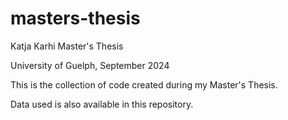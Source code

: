 # masters-thesis
Katja Karhi Master's Thesis 

University of Guelph, September 2024

This is the collection of code created during my Master's Thesis. 

Data used is also available in this repository.
